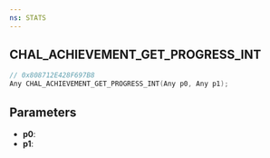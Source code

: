 ```yaml
---
ns: STATS
---
```

## CHAL_ACHIEVEMENT_GET_PROGRESS_INT

```c
// 0x808712E428F697B8
Any CHAL_ACHIEVEMENT_GET_PROGRESS_INT(Any p0, Any p1);
```

## Parameters
* **p0**:
* **p1**:
